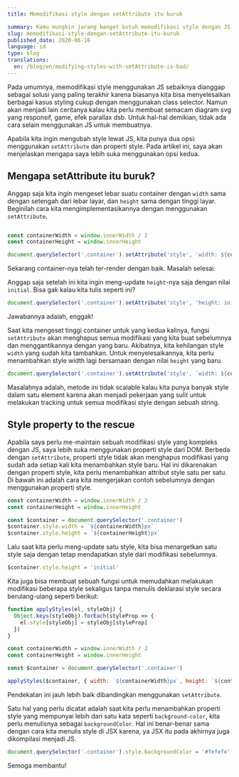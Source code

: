 ```yaml
---
title: Memodifikasi style dengan setAttribute itu buruk

summary: Kamu mungkin jarang banget butuh memodifikasi style dengan JS. Tapi kalaupun kamu butuh, jangan pakai element.setAttribute.
slug: memodifikasi-style-dengan-setAttribute-itu-buruk
published_date: 2020-06-16
language: id
type: blog
translations:
  en: /blog/en/modifying-styles-with-setAttribute-is-bad/
---
```


Pada umumnya, memodifikasi style menggunakan JS sebaiknya dianggap sebagai solusi yang paling terakhir karena biasanya kita bisa menyelesaikan berbagai kasus styling cukup dengan menggunakan class selector. Namun akan menjadi lain ceritanya kalau kita perlu membuat semacam diagram svg yang responsif, game, efek parallax dsb. Untuk hal-hal demikian, tidak ada cara selain menggunakan JS untuk membuatnya.

Apabila kita ingin mengubah style lewat JS, kita punya dua opsi: menggunakan `setAttribute` dan properti style. Pada artikel ini, saya akan menjelaskan mengapa saya lebih suka menggunakan opsi kedua.

## Mengapa setAttribute itu buruk?

Anggap saja kita ingin mengeset lebar suatu container dengan `width` sama dengan setengah dari lebar layar, dan `height` sama dengan tinggi layar. Beginilah cara kita mengimplementasikannya dengan menggunakan `setAttribute`.

``` js

const containerWidth = window.innerWidth / 2
const containerHeight = window.innerHeight

document.querySelector('.container').setAttribute('style', `width: ${containerWidth}px; height: ${containerHeight}px`)

```

Sekarang container-nya telah ter-render dengan baik. Masalah selesai.

Anggap saja setelah ini kita ingin meng-update `height`-nya saja dengan nilai `initial`. Bisa gak kalau kita tulis seperti ini?

``` js
document.querySelector('.container').setAttribute('style', 'height: initial')
```

Jawabannya adalah, enggak!

Saat kita mengeset tinggi container untuk yang kedua kalinya, fungsi `setAttribute` akan menghapus semua modifikasi yang kita buat sebelumnya dan menggantikannya dengan yang baru. Akibatnya, kita kehilangan style `width` yang sudah kita tambahkan. Untuk menyelesaikannya, kita perlu menambahkan style width lagi bersamaan dengan nilai `height` yang baru.

``` js
document.querySelector('.container').setAttribute('style', `width: ${containerWidth}px; height: initial`)
```

Masalahnya adalah, metode ini tidak scalable kalau kita punya banyak style dalam satu element karena akan menjadi pekerjaan yang sulit untuk melakukan tracking untuk semua modifikasi style dengan sebuah string.

## Style property to the rescue

Apabila saya perlu me-maintain sebuah modifikasi style yang kompleks dengan JS, saya lebih suka menggunakan properti style dari DOM. Berbeda dengan `setAttribute`, properti style tidak akan menghapus modifikasi yang sudah ada setiap kali kita menambahkan style baru. Hal ini dikarenakan dengan properti style, kita perlu menambahkan attribut style satu per satu. Di bawah ini adalah cara kita mengerjakan contoh sebelumnya dengan menggunakan properti style.

``` js
const containerWidth = window.innerWidth / 2
const containerHeight = window.innerHeight

const $container = document.querySelector('.container')
$container.style.width = `${containerWidth}px`
$container.style.height = `${containerHeight}px`
```

Lalu saat kita perlu meng-update satu style, kita bisa menargetkan satu style saja dengan tetap mendapatkan style dari modifikasi sebelumnya.

``` js
$container.style.height = 'initial'
```

Kita juga bisa membuat sebuah fungsi untuk memudahkan melakukan modifikasi beberapa style sekaligus tanpa menulis deklarasi style secara berulang-ulang seperti berikut:

``` js
function applyStyles(el, styleObj) {
  Object.keys(styleObj).forEach(styleProp => {
    el.style[styleObj] = styleObj[styleProp]
  })
}

const containerWidth = window.innerWidth / 2
const containerHeight = window.innerHeight

const $container = document.querySelector('.container')

applyStyles($container, { width: `${containerWidth}px`, height: `${containerHeight}px` })
```

Pendekatan ini jauh lebih baik dibandingkan menggunakan `setAttribute`.

Satu hal yang perlu dicatat adalah saat kita perlu menambahkan properti style yang mempunyai lebih dari satu kata seperti `background-color`, kita perlu menulisnya sebagai `backgroundColor`. Hal ini benar-benar sama dengan cara kita menulis style di JSX karena, ya JSX itu pada akhirnya juga dikompilasi menjadi JS.

``` js
document.querySelector('.container').style.backgroundColor = '#fefefe'
```

Semoga membantu!
